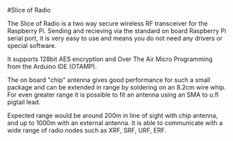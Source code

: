 <!--
---
name: Slice of Radio
class: board
type: RF
formfactor: Custom
manufacturer: Ciseco
description: A two way RF transceiver for the Raspberry Pi
url: https://www.wirelessthings.net/slice-of-radio-wireless-rf-transciever-for-the-raspberry-pi
buy: https://www.wirelessthings.net/slice-of-radio-wireless-rf-transciever-for-the-raspberry-pi
image: 'slice-of-radio.png'
pincount: 26
eeprom: no
power:
  '1':
ground:
  '6':
  '9':
  '14':
  '20':
  '25':
  '30':
  '34':
  '39':
pin:
  '8':
    name: Send
    direction: output
  '10':
    name: Receive
    direction: input
  '15':
    name: Program
    mode: output
-->
#Slice of Radio

The Slice of Radio is a two way secure wireless RF transceiver for the Raspberry Pi. Sending and recieving via the standard on board Raspberry Pi serial port, it is very easy to use and means you do not need any drivers or special software.

It supports 128bit AES encryption and Over The Air Micro Programming from the Arduino IDE (OTAMP).

The on board "chip" antenna gives good performance for such a small package and can be extended in range by soldering on an 8.2cm wire whip. For even greater range it is possible to fit an antenna using an SMA to u.fl pigtail lead.

Expected range would be around 200m in line of sight with chip antenna, and up to 1000m with an external antenna. It is able to communicate with a wide range of radio nodes such as XRF, SRF, URF, ERF.

